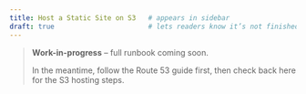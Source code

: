 ```yaml
---
title: Host a Static Site on S3   # appears in sidebar
draft: true                       # lets readers know it’s not finished
---
```


> **Work-in-progress** – full runbook coming soon.
>
> In the meantime, follow the Route 53 guide first, then
> check back here for the S3 hosting steps.
